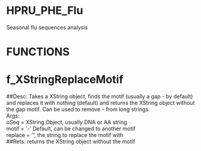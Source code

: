 # HPRU_PHE_Flu
Seasonal flu sequences analysis


  
  
# FUNCTIONS

# f_XStringReplaceMotif
##Desc: Takes a XString object, finds the motif (usually a gap - by default) and replaces it with nothing (default)
and returns the XString object without the gap motif. Can be used to remove - from long strings.  
Args:  
oSeq = XString Object, usually DNA or AA string  
motif = '-' Default, can be changed to another motif  
replace = '', the string to replace the motif with  
##Rets: returns the XString object without the motif